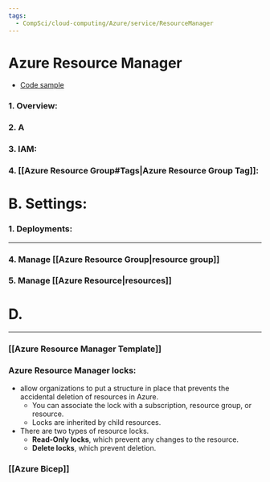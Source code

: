 ```yaml
---
tags:
  - CompSci/cloud-computing/Azure/service/ResourceManager
---
```

# Azure Resource Manager
- [Code sample](https://learn.microsoft.com/en-us/samples/browse/?expanded=azure&products=azure-resource-manager)
### 1. Overview:
### 2. A
### 3. IAM:
### 4. [[Azure Resource Group#Tags|Azure Resource Group Tag]]:
# B. Settings:
### 1. Deployments:



---
### 4. Manage [[Azure Resource Group|resource group]]
### 5. Manage [[Azure Resource|resources]]
# D. 
---
### [[Azure Resource Manager Template]]
### Azure Resource Manager locks:
- allow organizations to put a structure in place that prevents the accidental deletion of resources in Azure.
	- You can associate the lock with a subscription, resource group, or resource.
	- Locks are inherited by child resources.
- There are two types of resource locks.
	- **Read-Only locks**, which prevent any changes to the resource.
	- **Delete locks**, which prevent deletion.
### [[Azure Bicep]]
